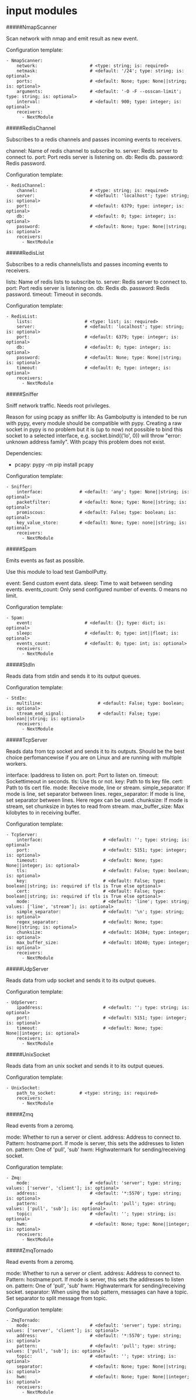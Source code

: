 input modules
==========
#####NmapScanner

Scan network with nmap and emit result as new event.

Configuration template:

    - NmapScanner:
        network:                    # <type: string; is: required>
        netmask:                    # <default: '/24'; type: string; is: optional>
        ports:                      # <default: None; type: None||string; is: optional>
        arguments:                  # <default: '-O -F --osscan-limit'; type: string; is: optional>
        interval:                   # <default: 900; type: integer; is: optional>
        receivers:
          - NextModule


#####RedisChannel

Subscribes to a redis channels and passes incoming events to receivers.

channel: Name of redis channel to subscribe to.
server: Redis server to connect to.
port: Port redis server is listening on.
db: Redis db.
password: Redis password.

Configuration template:

    - RedisChannel:
        channel:                    # <type: string; is: required>
        server:                     # <default: 'localhost'; type: string; is: optional>
        port:                       # <default: 6379; type: integer; is: optional>
        db:                         # <default: 0; type: integer; is: optional>
        password:                   # <default: None; type: None||string; is: optional>
        receivers:
          - NextModule


#####RedisList

Subscribes to a redis channels/lists and passes incoming events to receivers.

lists: Name of redis lists to subscribe to.
server: Redis server to connect to.
port: Port redis server is listening on.
db: Redis db.
password: Redis password.
timeout: Timeout in seconds.

Configuration template:

    - RedisList:
        lists:                    # <type: list; is: required>
        server:                   # <default: 'localhost'; type: string; is: optional>
        port:                     # <default: 6379; type: integer; is: optional>
        db:                       # <default: 0; type: integer; is: optional>
        password:                 # <default: None; type: None||string; is: optional>
        timeout:                  # <default: 0; type: integer; is: optional>
        receivers:
          - NextModule


#####Sniffer

Sniff network traffic. Needs root privileges.

Reason for using pcapy as sniffer lib:
As Gambolputty is intended to be run with pypy, every module should be compatible with pypy.
Creating a raw socket in pypy is no problem but it is (up to now) not possible to bind this
socket to a selected interface, e.g. socket.bind(('lo', 0)) will throw "error: unknown address family".
With pcapy this problem does not exist.

Dependencies:
- pcapy: pypy -m pip install pcapy

Configuration template:

    - Sniffer:
        interface:              # <default: 'any'; type: None||string; is: optional>
        packetfilter:           # <default: None; type: None||string; is: optional>
        promiscous:             # <default: False; type: boolean; is: optional>
        key_value_store:        # <default: None; type: none||string; is: optional>
        receivers:
          - NextModule


#####Spam

Emits events as fast as possible.

Use this module to load test GambolPutty.

event: Send custom event data.
sleep: Time to wait between sending events.
events_count: Only send configured number of events. 0 means no limit.

Configuration template:

    - Spam:
        event:                    # <default: {}; type: dict; is: optional>
        sleep:                    # <default: 0; type: int||float; is: optional>
        events_count:             # <default: 0; type: int; is: optional>
        receivers:
          - NextModule


#####StdIn

Reads data from stdin and sends it to its output queues.

Configuration template:

    - StdIn:
        multiline:                     # <default: False; type: boolean; is: optional>
        stream_end_signal:             # <default: False; type: boolean||string; is: optional>
        receivers:
          - NextModule


#####TcpServer

Reads data from tcp socket and sends it to its outputs.
Should be the best choice perfomancewise if you are on Linux and are running with multiple workers.

interface:  Ipaddress to listen on.
port:       Port to listen on.
timeout:    Sockettimeout in seconds.
tls:        Use tls or not.
key:        Path to tls key file.
cert:       Path to tls cert file.
mode:       Receive mode, line or stream.
simple_separator:  If mode is line, set separator between lines.
regex_separator:   If mode is line, set separator between lines. Here regex can be used.
chunksize:  If mode is stream, set chunksize in bytes to read from stream.
max_buffer_size: Max kilobytes to in receiving buffer.

Configuration template:

    - TcpServer:
        interface:                       # <default: ''; type: string; is: optional>
        port:                            # <default: 5151; type: integer; is: optional>
        timeout:                         # <default: None; type: None||integer; is: optional>
        tls:                             # <default: False; type: boolean; is: optional>
        key:                             # <default: False; type: boolean||string; is: required if tls is True else optional>
        cert:                            # <default: False; type: boolean||string; is: required if tls is True else optional>
        mode:                            # <default: 'line'; type: string; values: ['line', 'stream']; is: optional>
        simple_separator:                # <default: '\n'; type: string; is: optional>
        regex_separator:                 # <default: None; type: None||string; is: optional>
        chunksize:                       # <default: 16384; type: integer; is: optional>
        max_buffer_size:                 # <default: 10240; type: integer; is: optional>
        receivers:
          - NextModule


#####UdpServer

Reads data from udp socket and sends it to its output queues.

Configuration template:

    - UdpServer:
        ipaddress:                       # <default: ''; type: string; is: optional>
        port:                            # <default: 5151; type: integer; is: optional>
        timeout:                         # <default: None; type: None||integer; is: optional>
        receivers:
          - NextModule


#####UnixSocket

Reads data from an unix socket and sends it to its output queues.

Configuration template:

    - UnixSocket:
        path_to_socket:         # <type: string; is: required>
        receivers:
          - NextModule


#####Zmq

Read events from a zeromq.


mode: Whether to run a server or client.
address: Address to connect to. Pattern: hostname:port. If mode is server, this sets the addresses to listen on.
pattern: One of 'pull', 'sub'
hwm: Highwatermark for sending/receiving socket.

Configuration template:

    - Zmq:
        mode:                       # <default: 'server'; type: string; values: ['server', 'client']; is: optional>
        address:                    # <default: '*:5570'; type: string; is: optional>
        pattern:                    # <default: 'pull'; type: string; values: ['pull', 'sub']; is: optional>
        topic:                      # <default: ''; type: string; is: optional>
        hwm:                        # <default: None; type: None||integer; is: optional>
        receivers:
          - NextModule


#####ZmqTornado

Read events from a zeromq.

mode: Whether to run a server or client.
address: Address to connect to. Pattern: hostname:port. If mode is server, this sets the addresses to listen on.
pattern: One of 'pull', 'sub'
hwm: Highwatermark for sending/receiving socket.
separator: When using the sub pattern, messages can have a topic. Set separator to split message from topic.

Configuration template:

    - ZmqTornado:
        mode:                       # <default: 'server'; type: string; values: ['server', 'client']; is: optional>
        address:                    # <default: '*:5570'; type: string; is: optional>
        pattern:                    # <default: 'pull'; type: string; values: ['pull', 'sub']; is: optional>
        topic:                      # <default: ''; type: string; is: optional>
        separator:                  # <default: None; type: None||string; is: optional>
        hwm:                        # <default: None; type: None||integer; is: optional>
        receivers:
          - NextModule